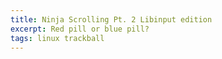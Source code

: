 ```yaml
---
title: Ninja Scrolling Pt. 2 Libinput edition
excerpt: Red pill or blue pill?
tags: linux trackball
---
```

